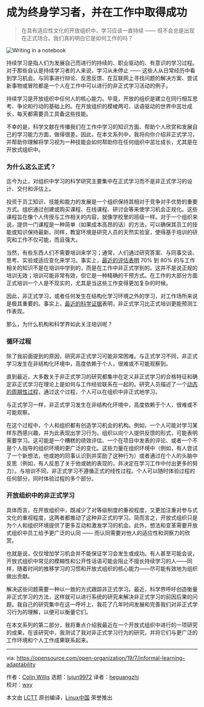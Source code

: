[#]: collector: (lujun9972)
[#]: translator: (heguangzhi)    
[#]: reviewer: (wxy)
[#]: publisher: (wxy)
[#]: url: (https://linux.cn/article-11130-1.html)
[#]: subject: (Become a lifelong learner and succeed at work)
[#]: via: (https://opensource.com/open-organization/19/7/informal-learning-adaptability)
[#]: author: (Colin Willis https://opensource.com/users/colinwillishttps://opensource.com/users/marcobravo)


成为终身学习者，并在工作中取得成功
======

> 在具有适应性文化的开放组织中，学习应该一直持续 —— 但不会总是出现在正式场合。我们真的明白它是如何工作的吗？ 

![Writing in a notebook][1]

持续学习是指人们为发展自己而进行的持续的、职业驱动的、有意识的学习过程。对于那些自认是持续学习者的人来说，学习从未停止 —— 这些人从日常经历中看到学习机会。与同事进行辩论、反思反馈、在互联网上寻找问题的解决方案、尝试新事物或冒险都是一个人在工作中可以进行的非正式学习活动的例子。

持续学习是开放组织中任何人的核心能力。毕竟，开放的组织是建立在同行相互思考、争论和行动的基础上的。在开放组织的模棱两可、话语驱动的世界中茁壮成长，每天都需要员工具备这些技能。

不幸的是，科学文献在传播我们在工作中学习的知识方面、帮助个人欣赏和发展自己的学习能力方面，做得很差。因此，在本文系列中，我将向你介绍非正式学习，并帮助你理解将学习视为一种技能会如何帮助你在任何组织中茁壮成长，尤其是在开放式组织中。

### 为什么这么正式？

迄今为止，对组织中学习的科学研究主要集中在正式学习而不是非正式学习的设计、交付和评估上。

投资于员工知识、技能和能力的发展是一个组织保持其相对于竞争对手优势的重要方式。组织通过创建或购买课程、在线课程、研讨会等来使学习机会正规化。这些课程旨在像个人传授与工作相关的内容，就像学校里的班级一样。对于一个组织来说，提供一门课程是一种简单（如果成本高昂的话）的方法，可以确保其员工的技能或知识保持最新。同样，教室环境是研究人员的天然实验室，使得基于培训的研究和工作不仅可能，而且强大。

当然，有些东西人们不需要培训来学习；通常，人们通过研究答案、与同事交谈、思考、实验或适应变化来学习。事实上，[最近的评估表明][2] 70% 到 80% 的与工作相关的知识不是在培训中学到的，而是在工作中非正式学到的。这并不是说正规的培训无效；培训可能非常有效，但它是一种精确的干预方式。在工作的大部分方面正式培训一个人是不现实的，尤其是当这些工作变得更加复杂的时候。

因此，非正式学习，或者任何发生在结构化学习环境之外的学习，对工作场所来说是极其重要的。事实上，[最近的科学证据][3]表明，非正式学习比正式培训更能预测工作表现。

那么，为什么机构和科学界如此关注培训呢？

### 循环过程

除了我前面提到的原因，研究非正式学习可能非常困难。与正式学习不同，非正式学习发生在非结构化环境中，高度依赖于个人，很难或不可能观察到。

直到最近，大多数关于非正式学习的研究都集中在定义非正式学习的合格特征和确定非正式学习在理论上是如何与工作经验联系在一起的。研究人员描述了一个[动态的周期性过程][4]，通过这个过程，个人可以在组织中非正式地学习。

与正式学习一样，非正式学习发生在非结构化环境中，高度依赖于个人，很难或不可能观察。

在这个过程中，个人和组织都有创造学习机会的机构。例如，一个人可能对学习某样东西感兴趣，并为此表现出学习行为。组织以向个人提供反馈的形式，可能表明需要学习。这可能是一个糟糕的绩效评估、一个在项目中发表的评论、或者一个不是个人指导的组织环境的更广泛的变化。这些力量在组织环境中（例如，有人尝试了一个新想法，他或她的同事认识到并奖励了这种行为）或者通过在个人的头脑中反思（例如，有人反思了关于他或她的表现的，并决定在学习工作中付出更多的努力）。与培训不同，非正式学习不遵循正式的线性过程。个人可以随时体验过程的任何部分，同时体验过程的多个部分。

### 开放组织中的非正式学习

具体而言，在开放组织中，既减少了对等级制度的重视程度，又更加注重对参与式文化的重视程度，这两者都推动了这种非正式的学习。简而言之，开放式组织只是为个人和组织环境提供了更多互动和激发学习的机会。此外，想法和变革需要开放式组织中员工给予更广泛的认同 —— 而认同需要对他人的适应性和洞察力的欣赏。

也就是说，仅仅增加学习机会并不能保证学习会发生或成功。有人甚至可能会说，开放式组织中常见的模糊性和公开性话语可能会阻止不擅长持续学习的人——同样，随着时间的推移学习的习惯和开放式组织的核心能力——尽可能有效地为组织做出贡献。

解决这些问题需要一种以一致的方式跟踪非正式学习。最近，科学界呼吁创造衡量非正式学习的方法，这样就可以进行系统的研究来解决非正式学习的前因后果的问题。我自己的研究集中在这一呼吁上，我花了几年时间发展和完善我们对非正式学习行为的理解，以便可以衡量它们。

在本文系列的第二部分，我将重点介绍我最近在一个开放式组织中进行的一项研究的成果，在该研究中，我测试了我对非正式学习行为的研究，并将它们与更广泛的工作环境和个人工作成果联系起来。

--------------------------------------------------------------------------------

via: https://opensource.com/open-organization/19/7/informal-learning-adaptability

作者：[Colin Willis][a]
选题：[lujun9972][b]
译者：[heguangzhi](https://github.com/heguangzhi)  
校对：[wxy](https://github.com/wxy)

本文由 [LCTT](https://github.com/LCTT/TranslateProject) 原创编译，[Linux中国](https://linux.cn/) 荣誉推出

[a]: https://opensource.com/users/colinwillishttps://opensource.com/users/marcobravo
[b]: https://github.com/lujun9972
[1]: https://opensource.com/sites/default/files/styles/image-full-size/public/lead-images/notebook-writing-pen.jpg?itok=uA3dCfu_ (Writing in a notebook)
[2]: https://www.groupoe.com/images/Accelerating_On-the-Job-Learning_-_White_Paper.pdf
[3]: https://www.researchgate.net/publication/316490244_Antecedents_and_Outcomes_of_Informal_Learning_Behaviors_a_Meta-Analysis
[4]: https://psycnet.apa.org/record/2008-13469-009
